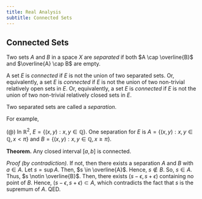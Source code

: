 ```yaml
---
title: Real Analysis
subtitle: Connected Sets
---
```


## Connected Sets

Two sets $A$ and $B$ in a space $X$ are _separated_ if both $A \cap \overline{B}$ and $\overline{A} \cap B$ are empty.

A set $E$ is _connected_ if $E$ is not the union of two separated sets. Or, equivalently, a set $E$ is _connected_ if $E$ is not the union of two non-trivial relatively open sets in $E$. Or, equivalently, a set $E$ is _connected_ if $E$ is not the union of two non-trivial relatively closed sets in $E$.

Two separated sets are called a _separation_.

For example,

(@) In $\mathbb{R}^2$, $E = \{(x, y) : x, y \in \mathbb{Q}\}$. One separation for $E$ is $A = \{(x, y) : x, y \in \mathbb{Q}, x < \pi\}$ and $B = \{(x, y) : x, y \in \mathbb{Q}, x \geq \pi\}$.

__Theorem.__ Any closed interval $[a, b]$ is connected.

_Proof (by contradiction)._ If not, then there exists a separation $A$ and $B$ with $a \in A$. Let $s = \sup A$. Then, $s \in \overline{A}$. Hence, $s \notin B$. So, $s \in A$. Thus, $s \notin \overline{B}$. Then, there exists $(s - \epsilon, s + \epsilon)$ containing no point of $B$. Hence, $(s - \epsilon, s + \epsilon) \subset A$, which contradicts the fact that $s$ is the supremum of $A$. QED.
